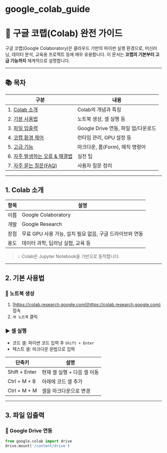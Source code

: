 # google_colab_guide

# 🚀 구글 코랩(Colab) 완전 가이드

구글 코랩(Google Colaboratory)은 클라우드 기반의 파이썬 실행 환경으로, 머신러닝, 데이터 분석, 교육용 프로젝트 등에 매우 유용합니다. 이 문서는 **코랩의 기본부터 고급 기능까지** 체계적으로 설명합니다.

---

## 📚 목차

| 구분 | 내용 |
|------|------|
| 1. [Colab 소개](#1-colab-소개) | Colab의 개념과 특징 |
| 2. [기본 사용법](#2-기본-사용법) | 노트북 생성, 셀 실행 등 |
| 3. [파일 입출력](#3-파일-입출력) | Google Drive 연동, 파일 업/다운로드 |
| 4. [코랩 환경 제어](#4-코랩-환경-제어) | 런타임 관리, GPU 설정 등 |
| 5. [고급 기능](#5-고급-기능) | 마크다운, 폼(Form), 매직 명령어 |
| 6. [자주 발생하는 오류 & 해결법](#6-자주-발생하는-오류--해결법) | 실전 팁 |
| 7. [자주 묻는 질문(FAQ)](#7-자주-묻는-질문faq) | 사용자 질문 정리 |

---

## 1. Colab 소개

| 항목 | 설명 |
|------|------|
| 이름 | Google Colaboratory |
| 개발 | Google Research |
| 장점 | 무료 GPU 사용 가능, 설치 필요 없음, 구글 드라이브와 연동 |
| 용도 | 데이터 과학, 딥러닝 실험, 교육 등 |

> 💡 Colab은 Jupyter Notebook을 기반으로 동작합니다.

---

## 2. 기본 사용법

### 📄 노트북 생성

1. [https://colab.research.google.com](https://colab.research.google.com) 접속
2. `새 노트북` 클릭

### ▶️ 셀 실행

- 코드 셀: 파이썬 코드 입력 후 `Shift + Enter`
- 텍스트 셀: 마크다운 문법으로 입력

| 단축키 | 설명 |
|--------|------|
| Shift + Enter | 현재 셀 실행 + 다음 셀 이동 |
| Ctrl + M + B | 아래에 코드 셀 추가 |
| Ctrl + M + M | 셀을 마크다운으로 변경 |

---

## 3. 파일 입출력

### 📂 Google Drive 연동

```python
from google.colab import drive
drive.mount('/content/drive')
